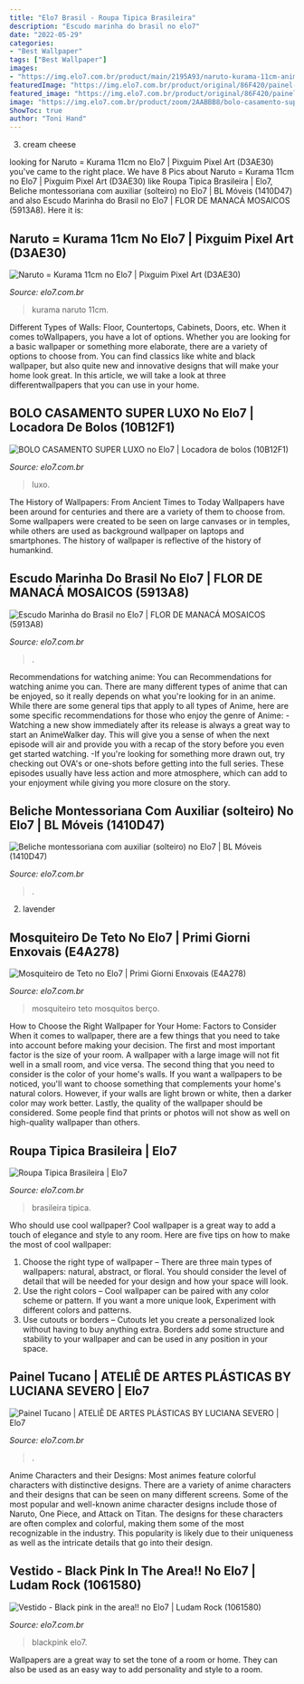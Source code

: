 ```yaml
---
title: "Elo7 Brasil - Roupa Tipica Brasileira"
description: "Escudo marinha do brasil no elo7"
date: "2022-05-29"
categories:
- "Best Wallpaper"
tags: ["Best Wallpaper"]
images:
- "https://img.elo7.com.br/product/main/2195A93/naruto-kurama-11cm-anime.jpg"
featuredImage: "https://img.elo7.com.br/product/original/86F420/painel-tucano-floresta.jpg"
featured_image: "https://img.elo7.com.br/product/original/86F420/painel-tucano-floresta.jpg"
image: "https://img.elo7.com.br/product/zoom/2AABBB8/bolo-casamento-super-luxo-luxo.jpg"
ShowToc: true
author: "Toni Hand"
---
```



3. cream cheese 

	

		
looking for Naruto = Kurama 11cm no Elo7 | Pixguim Pixel Art (D3AE30) you've came to the right place. We have 8 Pics about Naruto = Kurama 11cm no Elo7 | Pixguim Pixel Art (D3AE30) like Roupa Tipica Brasileira | Elo7, Beliche montessoriana com auxiliar (solteiro) no Elo7 | BL Móveis (1410D47) and also Escudo Marinha do Brasil no Elo7 | FLOR DE MANACÁ MOSAICOS (5913A8). Here it is:
		
    
## Naruto = Kurama 11cm No Elo7 | Pixguim Pixel Art (D3AE30)

<img loading=lazy src="https://img.elo7.com.br/product/main/2195A93/naruto-kurama-11cm-anime.jpg" onerror="this.onerror=null;this.src='https://tse1.mm.bing.net/th?id=OIP.LPiSbSfEOiMc6gcGaIP__gHaHa&amp;pid=15.1';" alt="Naruto = Kurama 11cm no Elo7 | Pixguim Pixel Art (D3AE30)">

_Source: elo7.com.br_

>kurama naruto 11cm. 

	

Different Types of Walls: Floor, Countertops, Cabinets, Doors, etc.
When it comes toWallpapers, you have a lot of options. Whether you are looking for a basic wallpaper or something more elaborate, there are a variety of options to choose from. You can find classics like white and black wallpaper, but also quite new and innovative designs that will make your home look great. In this article, we will take a look at three differentwallpapers that you can use in your home.

    
## BOLO CASAMENTO SUPER LUXO No Elo7 | Locadora De Bolos (10B12F1)

<img loading=lazy src="https://img.elo7.com.br/product/zoom/2AABBB8/bolo-casamento-super-luxo-luxo.jpg" onerror="this.onerror=null;this.src='https://tse1.mm.bing.net/th?id=OIP.bT2l-Q2khkXw4bHXGHnIkwHaJ4&amp;pid=15.1';" alt="BOLO CASAMENTO SUPER LUXO no Elo7 | Locadora de bolos (10B12F1)">

_Source: elo7.com.br_

>luxo. 

	

The History of Wallpapers: From Ancient Times to Today
Wallpapers have been around for centuries and there are a variety of them to choose from. Some wallpapers were created to be seen on large canvases or in temples, while others are used as background wallpaper on laptops and smartphones. The history of wallpaper is reflective of the history of humankind.

    
## Escudo Marinha Do Brasil No Elo7 | FLOR DE MANACÁ MOSAICOS (5913A8)

<img loading=lazy src="https://img.elo7.com.br/product/main/DF58D7/escudo-marinha-do-brasil-oficial.jpg" onerror="this.onerror=null;this.src='https://tse1.mm.bing.net/th?id=OIP.WW8SstQfA70ciYT7CCINNgHaJ4&amp;pid=15.1';" alt="Escudo Marinha do Brasil no Elo7 | FLOR DE MANACÁ MOSAICOS (5913A8)">

_Source: elo7.com.br_

>. 

	

Recommendations for watching anime: You can
Recommendations for watching anime you can. There are many different types of anime that can be enjoyed, so it really depends on what you're looking for in an anime. While there are some general tips that apply to all types of Anime, here are some specific recommendations for those who enjoy the genre of Anime: 
-Watching a new show immediately after its release is always a great way to start an AnimeWalker day. This will give you a sense of when the next episode will air and provide you with a recap of the story before you even get started watching. 
-If you're looking for something more drawn out, try checking out OVA's or one-shots before getting into the full series. These episodes usually have less action and more atmosphere, which can add to your enjoyment while giving you more closure on the story.

    
## Beliche Montessoriana Com Auxiliar (solteiro) No Elo7 | BL Móveis (1410D47)

<img loading=lazy src="https://img.elo7.com.br/product/zoom/3391F04/beliche-montessoriana-com-auxiliar-cama.jpg" onerror="this.onerror=null;this.src='https://tse3.mm.bing.net/th?id=OIP.iLeNXG6jCRQCHIpMglhlPAHaJ4&amp;pid=15.1';" alt="Beliche montessoriana com auxiliar (solteiro) no Elo7 | BL Móveis (1410D47)">

_Source: elo7.com.br_

>. 

	

2. lavender 

    
## Mosquiteiro De Teto No Elo7 | Primi Giorni Enxovais (E4A278)

<img loading=lazy src="https://img.elo7.com.br/product/zoom/2449682/mosquiteiro-de-teto-mosquitos.jpg" onerror="this.onerror=null;this.src='https://tse1.mm.bing.net/th?id=OIP.pvO7icj7J6b-0iKAmsd5ggHaKW&amp;pid=15.1';" alt="Mosquiteiro de Teto no Elo7 | Primi Giorni Enxovais (E4A278)">

_Source: elo7.com.br_

>mosquiteiro teto mosquitos berço. 

	

How to Choose the Right Wallpaper for Your Home: Factors to Consider
When it comes to wallpaper, there are a few things that you need to take into account before making your decision. The first and most important factor is the size of your room. A wallpaper with a large image will not fit well in a small room, and vice versa. 
The second thing that you need to consider is the color of your home's walls. If you want a wallpapers to be noticed, you'll want to choose something that complements your home's natural colors. However, if your walls are light brown or white, then a darker color may work better. 
Lastly, the quality of the wallpaper should be considered. Some people find that prints or photos will not show as well on high-quality wallpaper than others.

    
## Roupa Tipica Brasileira | Elo7

<img loading=lazy src="https://img.elo7.com.br/product/main/310733E/fantasia-roupa-tipica-carnaval-brasil-carmem-miranda-luxo-fantasia-fresquimha.jpg" onerror="this.onerror=null;this.src='https://tse4.mm.bing.net/th?id=OIP.3mEr6iAKT0lqPiPd1ichlgAAAA&amp;pid=15.1';" alt="Roupa Tipica Brasileira | Elo7">

_Source: elo7.com.br_

>brasileira tipica. 

	

Who should use cool wallpaper?
Cool wallpaper is a great way to add a touch of elegance and style to any room. Here are five tips on how to make the most of cool wallpaper: 
1) Choose the right type of wallpaper – There are three main types of wallpapers: natural, abstract, or floral. You should consider the level of detail that will be needed for your design and how your space will look. 
2) Use the right colors – Cool wallpaper can be paired with any color scheme or pattern. If you want a more unique look, Experiment with different colors and patterns. 
3) Use cutouts or borders – Cutouts let you create a personalized look without having to buy anything extra. Borders add some structure and stability to your wallpaper and can be used in any position in your space.

    
## Painel Tucano | ATELIÊ DE ARTES PLÁSTICAS BY LUCIANA SEVERO | Elo7

<img loading=lazy src="https://img.elo7.com.br/product/original/86F420/painel-tucano-floresta.jpg" onerror="this.onerror=null;this.src='https://tse4.mm.bing.net/th?id=OIP.Tv0NXm7mhQl7wjz-9hRVswHaHX&amp;pid=15.1';" alt="Painel Tucano | ATELIÊ DE ARTES PLÁSTICAS BY LUCIANA SEVERO | Elo7">

_Source: elo7.com.br_

>. 

	

Anime Characters and their Designs: Most animes feature colorful characters with distinctive designs.
There are a variety of anime characters and their designs that can be seen on many different screens. Some of the most popular and well-known anime character designs include those of Naruto, One Piece, and Attack on Titan. The designs for these characters are often complex and colorful, making them some of the most recognizable in the industry. This popularity is likely due to their uniqueness as well as the intricate details that go into their design.

    
## Vestido - Black Pink In The Area!! No Elo7 | Ludam Rock (1061580)

<img loading=lazy src="https://img.elo7.com.br/product/zoom/29CFCC1/vestido-black-pink-in-the-area-blackpink.jpg" onerror="this.onerror=null;this.src='https://tse1.mm.bing.net/th?id=OIP.EkgaX6y4TQa5RvP3i5h5fgHaKJ&amp;pid=15.1';" alt="Vestido - Black pink in the area!! no Elo7 | Ludam Rock (1061580)">

_Source: elo7.com.br_

>blackpink elo7. 

	

Wallpapers are a great way to set the tone of a room or home. They can also be used as an easy way to add personality and style to a room.

